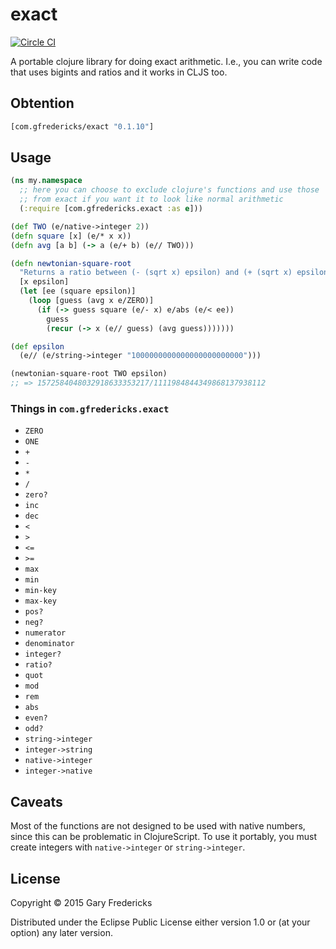 # exact

[![Circle CI](https://circleci.com/gh/gfredericks/exact.svg?style=svg)](https://circleci.com/gh/gfredericks/exact)

A portable clojure library for doing exact arithmetic. I.e., you can
write code that uses bigints and ratios and it works in CLJS too.

## Obtention

``` clojure
[com.gfredericks/exact "0.1.10"]
```

## Usage

``` clojure
(ns my.namespace
  ;; here you can choose to exclude clojure's functions and use those
  ;; from exact if you want it to look like normal arithmetic
  (:require [com.gfredericks.exact :as e]))

(def TWO (e/native->integer 2))
(defn square [x] (e/* x x))
(defn avg [a b] (-> a (e/+ b) (e// TWO)))

(defn newtonian-square-root
  "Returns a ratio between (- (sqrt x) epsilon) and (+ (sqrt x) epsilon)"
  [x epsilon]
  (let [ee (square epsilon)]
    (loop [guess (avg x e/ZERO)]
      (if (-> guess square (e/- x) e/abs (e/< ee))
        guess
        (recur (-> x (e// guess) (avg guess)))))))

(def epsilon
  (e// (e/string->integer "1000000000000000000000000")))

(newtonian-square-root TWO epsilon)
;; => 1572584048032918633353217/1111984844349868137938112
```

### Things in `com.gfredericks.exact`

- `ZERO`
- `ONE`
- `+`
- `-`
- `*`
- `/`
- `zero?`
- `inc`
- `dec`
- `<`
- `>`
- `<=`
- `>=`
- `max`
- `min`
- `min-key`
- `max-key`
- `pos?`
- `neg?`
- `numerator`
- `denominator`
- `integer?`
- `ratio?`
- `quot`
- `mod`
- `rem`
- `abs`
- `even?`
- `odd?`
- `string->integer`
- `integer->string`
- `native->integer`
- `integer->native`

## Caveats

Most of the functions are not designed to be used with native numbers,
since this can be problematic in ClojureScript. To use it portably,
you must create integers with `native->integer` or `string->integer`.

## License

Copyright © 2015 Gary Fredericks

Distributed under the Eclipse Public License either version 1.0 or (at
your option) any later version.
